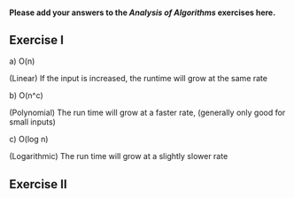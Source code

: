 #### Please add your answers to the ***Analysis of  Algorithms*** exercises here.

## Exercise I

a) O(n)

(Linear) If the input is increased, the runtime will grow at the same rate


b) O(n^c)

(Polynomial) The run time will grow at a faster rate, (generally only good for small inputs)

c) O(log n)

(Logarithmic) The run time will grow at a slightly slower rate

## Exercise II


